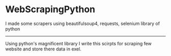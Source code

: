 # WebScrapingPython
I made some scrapers using beautifulsoup4, requests, selenium library of python

---------

Using python's magnificent library I write this scirpts for scraping few website and store there data in exel.

